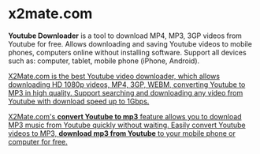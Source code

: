 # x2mate.com
<b>Youtube Downloader</b> is a tool to download MP4, MP3, 3GP videos from Youtube for free. Allows downloading and saving Youtube videos to mobile phones, computers online without installing software. Support all devices such as: computer, tablet, mobile phone (iPhone, Android).

<a href="https://x2mate.com" target="_blank">X2Mate.com</b> is the best Youtube video downloader, which allows downloading HD 1080p videos, MP4, 3GP, WEBM, converting Youtube to MP3 in high quality. Support searching and downloading any video from Youtube with download speed up to 1Gbps.

X2Mate.com's <b>convert Youtube to mp3</b> feature allows you to download MP3 music from Youtube quickly without waiting. Easily convert Youtube videos to MP3, <b>download mp3 from Youtube</b> to your mobile phone or computer for free.
